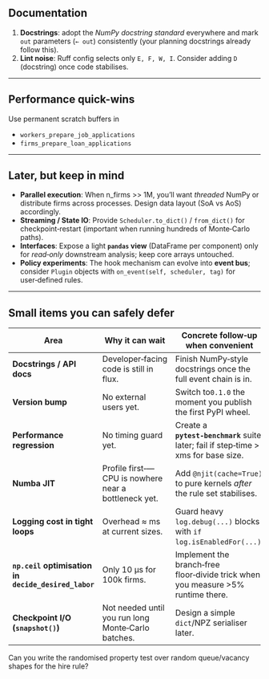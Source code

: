 
## Documentation

1. **Docstrings**: adopt the *NumPy docstring standard* everywhere and mark `out` parameters (`← out`) consistently (your planning docstrings already follow this).
2. **Lint noise**: Ruff config selects only `E, F, W, I`. Consider adding `D` (docstring) once code stabilises.

---

## Performance quick-wins

Use permanent scratch buffers in
* `workers_prepare_job_applications`
* `firms_prepare_loan_applications`

---

## Later, but keep in mind

* **Parallel execution**: When n\_firms >> 1M, you’ll want *threaded* NumPy or distribute firms across processes. Design data layout (SoA vs AoS) accordingly.
* **Streaming / State IO**: Provide `Scheduler.to_dict()` / `from_dict()` for checkpoint‑restart (important when running hundreds of Monte‑Carlo paths).
* **Interfaces**: Expose a light **`pandas` view** (DataFrame per component) only for *read‑only* downstream analysis; keep core arrays untouched.
* **Policy experiments**: The hook mechanism can evolve into **event bus**; consider `Plugin` objects with `on_event(self, scheduler, tag)` for user‑defined rules.

---

## Small items you can safely defer

| Area                                                 | Why it can wait                                      | Concrete follow‑up when convenient                                                  |
|------------------------------------------------------|------------------------------------------------------|-------------------------------------------------------------------------------------|
| **Docstrings / API docs**                            | Developer‑facing code is still in flux.              | Finish NumPy‑style docstrings once the full event chain is in.                      |
| **Version bump**                                     | No external users yet.                               | Switch to`0.1.0` the moment you publish the first PyPI wheel.                       |
| **Performance regression**                           | No timing guard yet.                                 | Create a **`pytest‑benchmark`** suite later; fail if step‑time > xms for base size. |
| **Numba JIT**                                        | Profile first‑—CPU is nowhere near a bottleneck yet. | Add `@njit(cache=True)` to pure kernels *after* the rule set stabilises.            |
| **Logging cost in tight loops**                      | Overhead ≈ ms at current sizes.                      | Guard heavy `log.debug(...)` blocks with `if log.isEnabledFor(...)`.                |
| **`np.ceil` optimisation in `decide_desired_labor`** | Only 10 µs for 100k firms.                           | Implement the branch‑free floor‑divide trick when you measure >5% runtime there.    |
| **Checkpoint I/O (`snapshot()`)**                    | Not needed until you run long Monte‑Carlo batches.   | Design a simple `dict`/NPZ serialiser later.                                        |


Can you write the randomised property test over random queue/vacancy shapes for the hire rule?
 